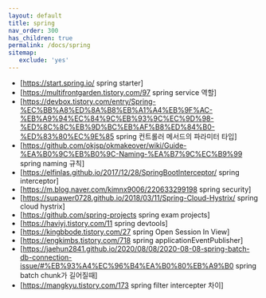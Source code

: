 ```yaml
---
layout: default
title: spring
nav_order: 300
has_children: true
permalink: /docs/spring
sitemap:
   exclude: 'yes'
---
```


* [https://start.spring.io/ spring starter]
* [https://multifrontgarden.tistory.com/97 spring service 역할]
* [https://devbox.tistory.com/entry/Spring-%EC%BB%A8%ED%8A%B8%EB%A1%A4%EB%9F%AC-%EB%A9%94%EC%84%9C%EB%93%9C%EC%9D%98-%ED%8C%8C%EB%9D%BC%EB%AF%B8%ED%84%B0-%ED%83%80%EC%9E%85 spring 컨트롤러 메서드의 파라미터 타입]
* [https://github.com/okjsp/okmakeover/wiki/Guide-%EA%B0%9C%EB%B0%9C-Naming-%EA%B7%9C%EC%B9%99 spring naming 규칙]
* [https://elfinlas.github.io/2017/12/28/SpringBootInterceptor/ spring interceptor]
* [https://m.blog.naver.com/kimnx9006/220633299198 spring security]
* [https://supawer0728.github.io/2018/03/11/Spring-Cloud-Hystrix/ spring cloud hystrix]
* [https://github.com/spring-projects spring exam projects]
* [https://haviyj.tistory.com/11 spring devtools]
* [https://kingbbode.tistory.com/27 spring Open Session In View]
* [https://engkimbs.tistory.com/718 spring applicationEventPublisher]
* [https://jaehun2841.github.io/2020/08/08/2020-08-08-spring-batch-db-connection-issue/#%EB%93%A4%EC%96%B4%EA%B0%80%EB%A9%B0 spring batch chunk가 길어질때]
* [https://mangkyu.tistory.com/173 spring filter intercepter 차이]